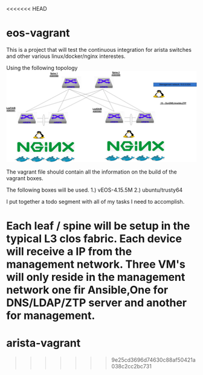 <<<<<<< HEAD
# eos-vagrant

This is a project that will test the continuous integration for arista switches and other various linux/docker/nginx interestes.

Using the following topology
![alt tag](https://github.com/burnyd/arista-vagrant/blob/master/arista-vagrant.jpg)

The vagrant file should contain all the information on the build of the vagrant boxes.

The following boxes will be used.
1.) vEOS-4.15.5M 
2.) ubuntu/trusty64

I put together a todo segment with all of my tasks I need to accomplish.

Each leaf / spine will be setup in the typical L3 clos fabric.
Each device will receive a IP from the management network.
Three VM's will only reside in the management network one fir Ansible,One for DNS/LDAP/ZTP server and another for management.
=======
# arista-vagrant
>>>>>>> 9e25cd3696d74630c88af50421a038c2cc2bc731
